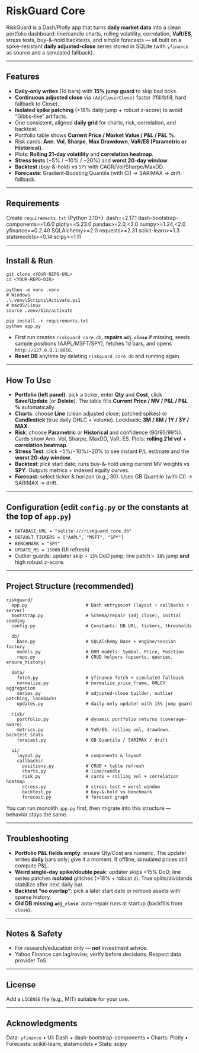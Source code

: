 # RiskGuard Core 

RiskGuard is a Dash/Plotly app that turns **daily market data** into a clean portfolio dashboard: line/candle charts, rolling volatility, correlation, **VaR/ES**, stress tests, buy-&-hold backtests, and simple forecasts — all built on a spike-resistant **daily adjusted-close** series stored in SQLite (with `yfinance` as source and a simulated fallback).

---

## Features
- **Daily-only writes** (1d bars) with **15% jump guard** to skip bad ticks.
- **Continuous adjusted close** via `(AdjClose/Close)` factor (ffill/bfill; hard fallback to Close).
- **Isolated spike patching** (>18% daily jump + robust z-score) to avoid “Gibbs-like” artifacts.
- One consistent, aligned **daily grid** for charts, risk, correlation, and backtest.
- Portfolio table shows **Current Price / Market Value / P&L / P&L %**.
- Risk cards: **Ann. Vol**, **Sharpe**, **Max Drawdown**, **VaR/ES (Parametric or Historical)**.
- Plots: **Rolling 21-day volatility** and **correlation heatmap**.
- **Stress tests** (−5% / −10% / −20%) and **worst 20-day window**.
- **Backtest** (buy-&-hold) vs `SPY` with CAGR/Vol/Sharpe/MaxDD.
- **Forecasts**: Gradient-Boosting Quantile (with CI) → SARIMAX → drift fallback.

---

## Requirements
Create `requirements.txt` (Python 3.10+):
    dash==2.17.1
    dash-bootstrap-components==1.6.0
    plotly==5.23.0
    pandas>=2.0,<3.0
    numpy>=1.24,<2.0
    yfinance>=0.2.40
    SQLAlchemy>=2.0
    requests>=2.31
    scikit-learn>=1.3
    statsmodels>=0.14
    scipy>=1.11

---

## Install & Run
    git clone <YOUR-REPO-URL>
    cd <YOUR-REPO-DIR>

    python -m venv .venv
    # Windows
    .\.venv\Scripts\Activate.ps1
    # macOS/Linux
    source .venv/bin/activate

    pip install -r requirements.txt
    python app.py

- First run creates `riskguard_core.db`, **repairs `adj_close`** if missing, seeds sample positions (AAPL/MSFT/SPY), fetches 1d bars, and opens `http://127.0.0.1:8050`.
- **Reset DB** anytime by deleting `riskguard_core.db` and running again.

---

## How To Use
- **Portfolio (left panel)**: pick a ticker, enter **Qty** and **Cost**, click **Save/Update** (or **Delete**). The table fills **Current Price / MV / P&L / P&L %** automatically.
- **Charts**: choose **Line** (clean adjusted close; patched spikes) or **Candlestick** (true daily OHLC + volume). Lookback: **3M / 6M / 1Y / 3Y / MAX**.
- **Risk**: choose **Parametric** or **Historical** and confidence (90/95/99%). Cards show Ann. Vol, Sharpe, MaxDD, VaR, ES. Plots: **rolling 21d vol** + **correlation heatmap**.
- **Stress Test**: click −5%/−10%/−20% to see instant P/L estimate and the **worst 20-day window**.
- **Backtest**: pick start date; runs buy-&-hold using current MV weights vs **SPY**. Outputs metrics + indexed equity curves.
- **Forecast**: select ticker & horizon (e.g., 30). Uses GB Quantile (with CI) → SARIMAX → drift.

---

## Configuration (edit `config.py` or the constants at the top of `app.py`)
- `DATABASE_URL = "sqlite:///riskguard_core.db"`
- `DEFAULT_TICKERS = ["AAPL", "MSFT", "SPY"]`
- `BENCHMARK = "SPY"`
- `UPDATE_MS = 15000` (UI refresh)
- Outlier guards: updater skip `> 15%` DoD jump; line patch `> 18%` jump **and** high robust z-score.

---

## Project Structure (recommended)
    riskguard/
      app.py                      # Dash entrypoint (layout + callbacks + server)
      bootstrap.py                # Schema/repair (adj_close), initial seeding
      config.py                   # Constants: DB URL, tickers, thresholds

      db/
        base.py                   # SQLAlchemy Base + engine/session factory
        models.py                 # ORM models: Symbol, Price, Position
        repo.py                   # CRUD helpers (upserts, queries, ensure_history)

      data/
        fetch.py                  # yfinance fetch + simulated fallback
        normalize.py              # normalize_price_frame, OHLCV aggregation
        series.py                 # adjusted-close builder, outlier patching, lookbacks
        updates.py                # daily-only updater with 15% jump guard

      risk/
        portfolio.py              # dynamic portfolio returns (coverage-aware)
        metrics.py                # VaR/ES, rolling vol, drawdown, backtest stats
        forecast.py               # GB Quantile / SARIMAX / drift

      ui/
        layout.py                 # components & layout
        callbacks/
          positions.py            # CRUD + table refresh
          charts.py               # line/candle
          risk.py                 # cards + rolling vol + correlation heatmap
          stress.py               # stress test + worst window
          backtest.py             # buy-&-hold vs benchmark
          forecast.py             # forecast graph

You can run monolith `app.py` first, then migrate into this structure — behavior stays the same.

---

## Troubleshooting
- **Portfolio P&L fields empty**: ensure Qty/Cost are numeric. The updater writes **daily** bars only; give it a moment. If offline, simulated prices still compute P&L.
- **Weird single-day spike/double peak**: updater skips >15% DoD; line series patches **isolated** glitches (>18% + robust z). True splits/dividends stabilize after next daily bar.
- **Backtest “no overlap”**: pick a later start date or remove assets with sparse history.
- **Old DB missing `adj_close`**: auto-repair runs at startup (backfills from `close`).

---

## Notes & Safety
- For research/education only — **not** investment advice.
- Yahoo Finance can lag/revise; verify before decisions. Respect data provider ToS.

---

## License
Add a `LICENSE` file (e.g., MIT) suitable for your use.

---

## Acknowledgments
Data: `yfinance` • UI: Dash + dash-bootstrap-components • Charts: Plotly • Forecasts: scikit-learn, statsmodels • Stats: scipy
